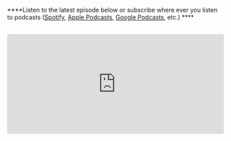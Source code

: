 ****Listen to the latest episode below or subscribe where ever you listen to podcasts ([Spotify](https://open.spotify.com/show/4KLJUFrqkSq60gdN1fOlNz), [Apple Podcasts](https://podcasts.apple.com/us/podcast/sap-on-azure-talk/id1557359410), [Google Podcasts](https://podcasts.google.com/feed/aHR0cHM6Ly9hbmNob3IuZm0vcy80ZmNhNmY5NC9wb2RjYXN0L3Jzcw), etc.) ****
<br><br>

 
  
<iframe src="https://open.spotify.com/embed?uri=spotify%3Aalbum%4KLJUFrqkSq60gdN1fOlNz" width="100%" height="232" frameborder="0" allowtransparency="false" allow="encrypted-media" style="fontColor: #008080;"></iframe>


